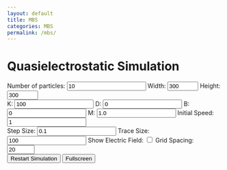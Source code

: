 ```yaml
---
layout: default
title: MBS
categories: MBS
permalink: /mbs/
---
```



<link rel="stylesheet" href="{{ '/assets/css/mbs.css' | relative_url }}">
<script src="https://code.jquery.com/jquery-3.6.0.min.js"></script>
<script src="https://cdn.jsdelivr.net/npm/p5@1.6.0/lib/p5.js"></script>
<script src="{{ '/assets/js/mbs.js' | relative_url }}"></script>

<h1>Quasielectrostatic Simulation</h1>
<div>
<label for="num-particles">Number of particles:</label>
<input type="number" id="num-particles" class="number-input" value="10" min="1">
<label for="canvas-width">Width:</label>
<input type="number" id="canvas-width" value="300" class="number-input" min="5" max="1200">
<label for="canvas-height">Height:</label>
<input type="number" id="canvas-height" value="300" class="number-input" min="5" max="1200">
</div>
<div>
<label for="k-constant">K:</label>
<input type="number" id="k-constant" value="100" class="number-input" step="0.1">
<label for="darwin-constant">D:</label>
<input type="number" id="darwin-constant" value="0" class="number-input" step="0.1">
<label for="magnetic-field">B:</label>
<input type="number" id="magnetic-field" value="0" class="number-input" step="0.1">
<label for="mass">M:</label>
<input type="number" id="mass" value="1.0" class="number-input" step="0.1">
<label for="initial-speed">Initial Speed:</label>
<input type="number" id="initial-speed" class="number-input" value="1">
</div>
<div>
<label for="time-step-size">Step Size:</label>
<input type="number" id="time-step-size" value="0.1" class="number-input" step="0.01">
<label for="trace-line-size">Trace Size:</label>
<input type="number" id="trace-line-size" class="number-input" value="100">
<label for="show-electric-field">Show Electric Field:</label>
<input type="checkbox" id="show-electric-field">
<label for="grid-spacing">Grid Spacing:</label>
<input type="number" id="grid-spacing" value="20" min="5" max="100" class="number-input" >
<div>
<button id="restart-button">Restart Simulation</button>
<button id="fullscreen-button">Fullscreen</button>
</div>
</div>
<div id="simulation-container"></div>